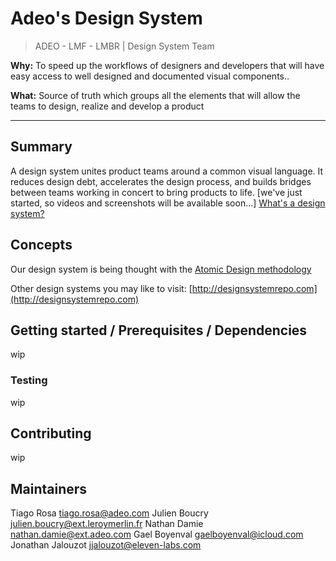 # Adeo's Design System 
> ADEO - LMF - LMBR | Design System Team

**Why:** To speed up the workflows of designers and developers that will have easy access to well designed and documented visual components..

**What:** Source of truth which groups all the elements that will allow the teams to design, realize and develop a product

---------------------------------

## Summary

A design system unites product teams around a common visual language. It reduces design debt, accelerates the design process, and builds bridges between teams working in concert to bring products to life.
[we've just started, so videos and screenshots will be available soon...]
[What's a design system?](https://uxdesign.cc/everything-you-need-to-know-about-design-systems-54b109851969)

## Concepts

Our design system is being thought with the [Atomic Design methodology](http://bradfrost.com/blog/post/atomic-web-design/)

Other design systems you may like to visit: [http://designsystemrepo.com](http://designsystemrepo.com)

## Getting started / Prerequisites / Dependencies

wip

### Testing

wip

## Contributing

wip


## Maintainers

Tiago Rosa <tiago.rosa@adeo.com>
Julien Boucry <julien.boucry@ext.leroymerlin.fr>
Nathan Damie <nathan.damie@ext.adeo.com>
Gael Boyenval <gaelboyenval@icloud.com>
Jonathan Jalouzot <jjalouzot@eleven-labs.com>
